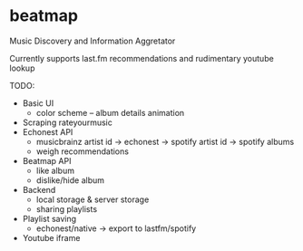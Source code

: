 # beatmap
Music Discovery and Information Aggretator

Currently supports last.fm recommendations and rudimentary youtube lookup

TODO:
* Basic UI
	- color scheme
	– album details animation
* Scraping rateyourmusic
* Echonest API
	- musicbrainz artist id -> echonest -> spotify artist id -> spotify albums
	- weigh recommendations
* Beatmap API
	- like album
	- dislike/hide album
* Backend
	- local storage & server storage
	- sharing playlists 
* Playlist saving
	- echonest/native -> export to lastfm/spotify
* Youtube iframe
